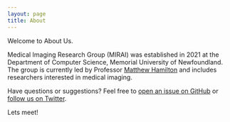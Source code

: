 ```yaml
---
layout: page
title: About
---
```


<p class="message">
  Welcome to About Us. 
</p>

Medical Imaging Research Group (MIRAI) was established in 2021 at the Department of Computer Science, Memorial University of Newfoundland. The group is currently led by Professor [Matthew Hamilton](https://scholar.google.com/citations?user=PWi6hlkAAAAJ&hl=en) and includes researchers interested in medical imaging.

Have questions or suggestions? Feel free to [open an issue on GitHub](https://github.com/miraimun) or [follow us on Twitter](https://twitter.com/MIRAI).

Lets meet!
